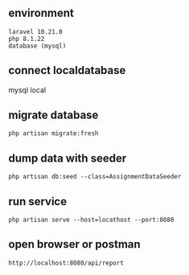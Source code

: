 

## environment 
    laravel 10.21.0
    php 8.1.22
    database (mysql)

## connect localdatabase 
   mysql local
## migrate database 
    php artisan migrate:fresh
## dump data with seeder
    php artisan db:seed --class=AssignmentDataSeeder

## run service 
    php artisan serve --host=locathost --port:8080

## open browser or postman 

    http://localhost:8080/api/report
